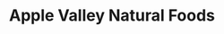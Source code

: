---
title: "Apple Valley Natural Foods"
url: /holland/apple-valley-natural-foods/
shop: Supermarkt
---
